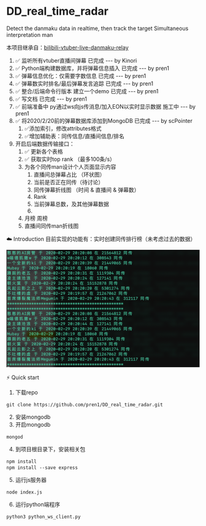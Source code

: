 # DD_real_time_radar
Detect the danmaku data in realtime, then track the target Simultaneous interpretation man

本项目继承自：[bilibili-vtuber-live-danmaku-relay](https://github.com/dd-center/bilibili-vtuber-live-danmaku-relay)

1. ✅ 监听所有vtuber直播间弹幕 已完成 --- by Kinori
2. ✅ Python端构建数据库，并将弹幕信息插入 已完成 --- by pren1
3. ✅ 弹幕信息优化：仅需要字数信息 已完成 --- by pren1
4. ✅ 弹幕数实时排名/最后弹幕发言追踪 已完成 --- by pren1
5. ✅ 整合/后端命令行版本 建立一个demo 已完成 --- by pren1
6. ✅ 写文档 已完成 --- by pren1
7. ✅ 前端准备中 py通过ws向js传消息/加入EON以实时显示数据 施工中 --- by pren1
8. ✅ 将2020/2/20前的弹幕数据库添加到MongoDB 已完成 --- by scPointer
    1. ✅添加索引，修改attributes格式
    2. ✅增加辅助表：同传信息/直播间信息/排名
9. 开启后端数据传输接口：
    1. ✅ 更新各个表格
    2. ✅ 获取实时top rank （最多100条/s）
    3. 为各个同传man设计个人页面显示内容
        1. 直播间总弹幕占比 （环状图）
        2. 当前是否正在同传（待讨论）
        3. 同传弹幕折线图 （时间 & 直播间 & 弹幕数）
        4. Rank
        5. 当前弹幕总数，及其他弹幕数据
        6. 
    4. 月榜 周榜
    5. 直播间同传man折线图
                                                                                             




☁️ Introduction
目前实现的功能有：实时创建同传排行榜（未考虑过去的数据）

<p>
    <img src="image/Img.png"/>
</p>

⚡️ Quick start

1. 下载repo
```
git clone https://github.com/pren1/DD_real_time_radar.git
```
2. 安装mongodb
3. 开启mongodb
```
mongod
```
4. 到项目根目录下，安装相关包
```
npm install
npm install --save express
```
5. 运行js服务器
```
node index.js
```
6. 运行python端程序
```
python3 python_ws_client.py
```


